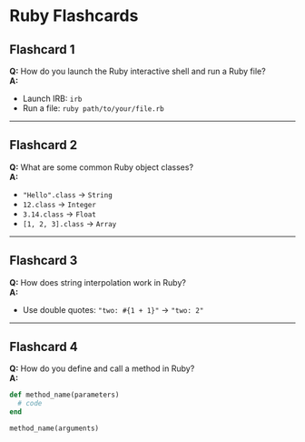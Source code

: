 # Ruby Flashcards

## Flashcard 1  
**Q:** How do you launch the Ruby interactive shell and run a Ruby file?  
**A:**  
- Launch IRB: `irb`  
- Run a file: `ruby path/to/your/file.rb`  

---

## Flashcard 2  
**Q:** What are some common Ruby object classes?  
**A:**  
- `"Hello".class` → `String`  
- `12.class` → `Integer`  
- `3.14.class` → `Float`  
- `[1, 2, 3].class` → `Array`  

---

## Flashcard 3  
**Q:** How does string interpolation work in Ruby?  
**A:**  
- Use double quotes: `"two: #{1 + 1}"` → `"two: 2"`  

---

## Flashcard 4  
**Q:** How do you define and call a method in Ruby?  
**A:**  
```ruby
def method_name(parameters)
  # code
end

method_name(arguments)
